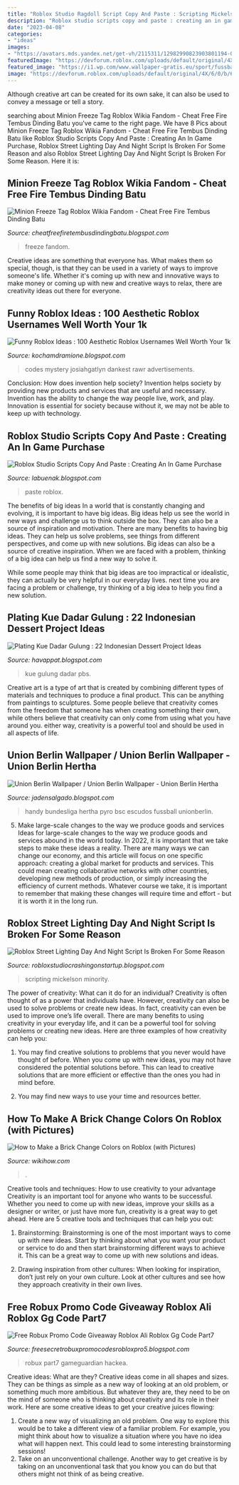 ```yaml
---
title: "Roblox Studio Ragdoll Script Copy And Paste : Scripting Mickelson Minority"
description: "Roblox studio scripts copy and paste : creating an in game purchase"
date: "2023-04-08"
categories:
- "ideas"
images:
- "https://avatars.mds.yandex.net/get-vh/2115311/12982990823903801194-0vCYvOUkZQEZiT3hJy2wWw-1567707386/936x524"
featuredImage: "https://devforum.roblox.com/uploads/default/original/4X/6/0/b/60b82223b88cb1b7cb0befb10502c29ddfd15939.jpeg"
featured_image: "https://i1.wp.com/www.wallpaper-gratis.eu/sport/fussball/handy-1.fc-unionberlin-002_1080x1920.jpg"
image: "https://devforum.roblox.com/uploads/default/original/4X/6/0/b/60b82223b88cb1b7cb0befb10502c29ddfd15939.jpeg"
---
```



Although creative art can be created for its own sake, it can also be used to convey a message or tell a story.

	

		
searching about Minion Freeze Tag Roblox Wikia Fandom - Cheat Free Fire Tembus Dinding Batu you've came to the right page. We have 8 Pics about Minion Freeze Tag Roblox Wikia Fandom - Cheat Free Fire Tembus Dinding Batu like Roblox Studio Scripts Copy And Paste : Creating An In Game Purchase, Roblox Street Lighting Day And Night Script Is Broken For Some Reason and also Roblox Street Lighting Day And Night Script Is Broken For Some Reason. Here it is:
		
    
## Minion Freeze Tag Roblox Wikia Fandom - Cheat Free Fire Tembus Dinding Batu

<img loading=lazy src="https://avatars.mds.yandex.net/get-vh/2115311/12982990823903801194-0vCYvOUkZQEZiT3hJy2wWw-1567707386/936x524" onerror="this.onerror=null;this.src='https://tse4.mm.bing.net/th?id=OIP.YTPo8QutqKs3guiMgMizQgHaEJ&amp;pid=15.1';" alt="Minion Freeze Tag Roblox Wikia Fandom - Cheat Free Fire Tembus Dinding Batu">

_Source: cheatfreefiretembusdindingbatu.blogspot.com_

>freeze fandom. 

	

Creative ideas are something that everyone has. What makes them so special, though, is that they can be used in a variety of ways to improve someone's life. Whether it's coming up with new and innovative ways to make money or coming up with new and creative ways to relax, there are creativity ideas out there for everyone.

    
## Funny Roblox Ideas : 100 Aesthetic Roblox Usernames Well Worth Your 1k

<img loading=lazy src="https://i.pinimg.com/474x/3c/7b/d2/3c7bd2f56b9567b87ddd6b500e436a12.jpg" onerror="this.onerror=null;this.src='https://tse4.mm.bing.net/th?id=OIP.BZhU7J4TEOW48XNIsKBKLQAAAA&amp;pid=15.1';" alt="Funny Roblox Ideas : 100 Aesthetic Roblox Usernames Well Worth Your 1k">

_Source: kochamdramione.blogspot.com_

>codes mystery josiahgatlyn dankest rawr advertisements. 

	

Conclusion: How does invention help society?
Invention helps society by providing new products and services that are useful and necessary. Invention has the ability to change the way people live, work, and play. Innovation is essential for society because without it, we may not be able to keep up with technology.

    
## Roblox Studio Scripts Copy And Paste : Creating An In Game Purchase

<img loading=lazy src="https://lh5.googleusercontent.com/proxy/dxn_BmTNecgyIt2HYqRONwI-U5oixLNyIxjX7koo3kjvomv9v0h5JgR_QZgZnHfDb5cNayjByTFMRIunKjPIP6RrbnhujEfxXd2cqa7aDjXQZpR9etzEfDXnsXLtPg-84lwnLShukCau_w-FdSMoDhxlc6Ps4KGIvo5bZAwD-P0Oo1KWphANBYcYcR5oGRIr7YE=w1200-h630-p-k-no-nu" onerror="this.onerror=null;this.src='https://tse1.mm.bing.net/th?id=OIP.WcUeVWgxY2GCBvo9tU-5ewHaEo&amp;pid=15.1';" alt="Roblox Studio Scripts Copy And Paste : Creating An In Game Purchase">

_Source: labuenak.blogspot.com_

>paste roblox. 

	

The benefits of big ideas
In a world that is constantly changing and evolving, it is important to have big ideas. Big ideas help us see the world in new ways and challenge us to think outside the box. They can also be a source of inspiration and motivation.
There are many benefits to having big ideas. They can help us solve problems, see things from different perspectives, and come up with new solutions. Big ideas can also be a source of creative inspiration. When we are faced with a problem, thinking of a big idea can help us find a new way to solve it.

While some people may think that big ideas are too impractical or idealistic, they can actually be very helpful in our everyday lives. next time you are facing a problem or challenge, try thinking of a big idea to help you find a new solution.

    
## Plating Kue Dadar Gulung : 22 Indonesian Dessert Project Ideas

<img loading=lazy src="https://pbs.twimg.com/media/DkDSGrpU0AAc4lx.jpg" onerror="this.onerror=null;this.src='https://tse2.mm.bing.net/th?id=OIP.WkEFEuhP-Q2jf_Nc4VxeiAHaJ4&amp;pid=15.1';" alt="Plating Kue Dadar Gulung : 22 Indonesian Dessert Project Ideas">

_Source: havappat.blogspot.com_

>kue gulung dadar pbs. 

	

Creative art is a type of art that is created by combining different types of materials and techniques to produce a final product. This can be anything from paintings to sculptures. Some people believe that creativity comes from the freedom that someone has when creating something their own, while others believe that creativity can only come from using what you have around you. either way, creativity is a powerful tool and should be used in all aspects of life.

    
## Union Berlin Wallpaper / Union Berlin Wallpaper - Union Berlin Hertha

<img loading=lazy src="https://i1.wp.com/www.wallpaper-gratis.eu/sport/fussball/handy-1.fc-unionberlin-002_1080x1920.jpg" onerror="this.onerror=null;this.src='https://tse2.mm.bing.net/th?id=OIP.9cmKtm5X8oJi7XbzfbagaQHaNK&amp;pid=15.1';" alt="Union Berlin Wallpaper / Union Berlin Wallpaper - Union Berlin Hertha">

_Source: jadensalgado.blogspot.com_

>handy bundesliga hertha pyro bsc escudos fussball unionberlin. 

	

5) Make large-scale changes to the way we produce goods and services
Ideas for large-scale changes to the way we produce goods and services abound in the world today. In 2022, it is important that we take steps to make these ideas a reality. There are many ways we can change our economy, and this article will focus on one specific approach: creating a global market for products and services. This could mean creating collaborative networks with other countries, developing new methods of production, or simply increasing the efficiency of current methods. Whatever course we take, it is important to remember that making these changes will require time and effort - but it is worth it in the long run.

    
## Roblox Street Lighting Day And Night Script Is Broken For Some Reason

<img loading=lazy src="https://devforum.roblox.com/uploads/default/original/4X/6/0/b/60b82223b88cb1b7cb0befb10502c29ddfd15939.jpeg" onerror="this.onerror=null;this.src='https://tse3.mm.bing.net/th?id=OIP.K5L_-dfmJEqg4Scw91FBfAHaDl&amp;pid=15.1';" alt="Roblox Street Lighting Day And Night Script Is Broken For Some Reason">

_Source: robloxstudiocrashingonstartup.blogspot.com_

>scripting mickelson minority. 

	

The power of creativity: What can it do for an individual?
Creativity is often thought of as a power that individuals have. However, creativity can also be used to solve problems or create new ideas. In fact, creativity can even be used to improve one’s life overall. There are many benefits to using creativity in your everyday life, and it can be a powerful tool for solving problems or creating new ideas. Here are three examples of how creativity can help you: 
1) You may find creative solutions to problems that you never would have thought of before. When you come up with new ideas, you may not have considered the potential solutions before. This can lead to creative solutions that are more efficient or effective than the ones you had in mind before. 

2) You may find new ways to use your time and resources better.

    
## How To Make A Brick Change Colors On Roblox (with Pictures)

<img loading=lazy src="https://www.wikihow.com/images/thumb/8/83/Make-a-Brick-Change-Colors-on-Roblox-Step-5.jpg/aid1307921-v4-728px-Make-a-Brick-Change-Colors-on-Roblox-Step-5.jpg" onerror="this.onerror=null;this.src='https://tse3.mm.bing.net/th?id=OIP.5MD5Pgsb6EJ07NQllR2fhQHaFj&amp;pid=15.1';" alt="How to Make a Brick Change Colors on Roblox (with Pictures)">

_Source: wikihow.com_

>. 

	

Creative tools and techniques: How to use creativity to your advantage
Creativity is an important tool for anyone who wants to be successful. Whether you need to come up with new ideas, improve your skills as a designer or writer, or just have more fun, creativity is a great way to get ahead. Here are 5 creative tools and techniques that can help you out:
1. Brainstorming: Brainstorming is one of the most important ways to come up with new ideas. Start by thinking about what you want your product or service to do and then start brainstorming different ways to achieve it. This can be a great way to come up with new solutions and ideas.

2. Drawing inspiration from other cultures: When looking for inspiration, don’t just rely on your own culture. Look at other cultures and see how they approach creativity in their own lives.

    
## Free Robux Promo Code Giveaway Roblox Ali Roblox Gg Code Part7

<img loading=lazy src="https://i.ytimg.com/vi/GLmNYIuOjyk/hqdefault_live.jpg" onerror="this.onerror=null;this.src='https://tse1.mm.bing.net/th?id=OIP.pN1xBG38OZaONpiGFE__zwHaFj&amp;pid=15.1';" alt="Free Robux Promo Code Giveaway Roblox Ali Roblox Gg Code Part7">

_Source: freesecretrobuxpromocodesrobloxpro5.blogspot.com_

>robux part7 gameguardian hackea. 

	

Creative ideas: What are they?
Creative ideas come in all shapes and sizes. They can be things as simple as a new way of looking at an old problem, or something much more ambitious. But whatever they are, they need to be on the mind of someone who is thinking about creativity and its role in their work. Here are some creative ideas to get your creative juices flowing: 
1) Create a new way of visualizing an old problem. One way to explore this would be to take a different view of a familiar problem. For example, you might think about how to visualize a situation where you have no idea what will happen next. This could lead to some interesting brainstorming sessions! 
2) Take on an unconventional challenge. Another way to get creative is by taking on an unconventional task that you know you can do but that others might not think of as being creative.


